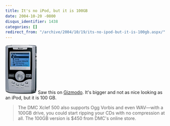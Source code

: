 ```yaml
---
title: It's no iPod, but it is 100GB
date: 2004-10-20 -0800
disqus_identifier: 1438
categories: []
redirect_from: "/archive/2004/10/19/its-no-ipod-but-it-is-100gb.aspx/"
---
```


![Xclef](/images/Xclef_SmallBlueTrans.jpg) Saw this on
[Gizmodo](http://www.gizmodo.com/archives/dmc-xclef-500-100gb-hard-disk-player-023925.php).
It's bigger and not as nice looking as an iPod, but it is 100 GB.

> The DMC Xclef 500 also supports Ogg Vorbis and even WAV—with a 100GB
> drive, you could start ripping your CDs with no compression at all.
> The 100GB version is \$450 from DMC's online store.

